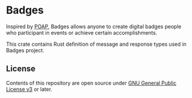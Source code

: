 # Badges

Inspired by [POAP](), Badges allows anyone to create digital badges people who participant in events or achieve certain accomplishments.

This crate contains Rust definition of message and response types used in Badges project.

## License

Contents of this repository are open source under [GNU General Public License v3](https://github.com/st4k3h0us3/badges/blob/master/LICENSE) or later.
